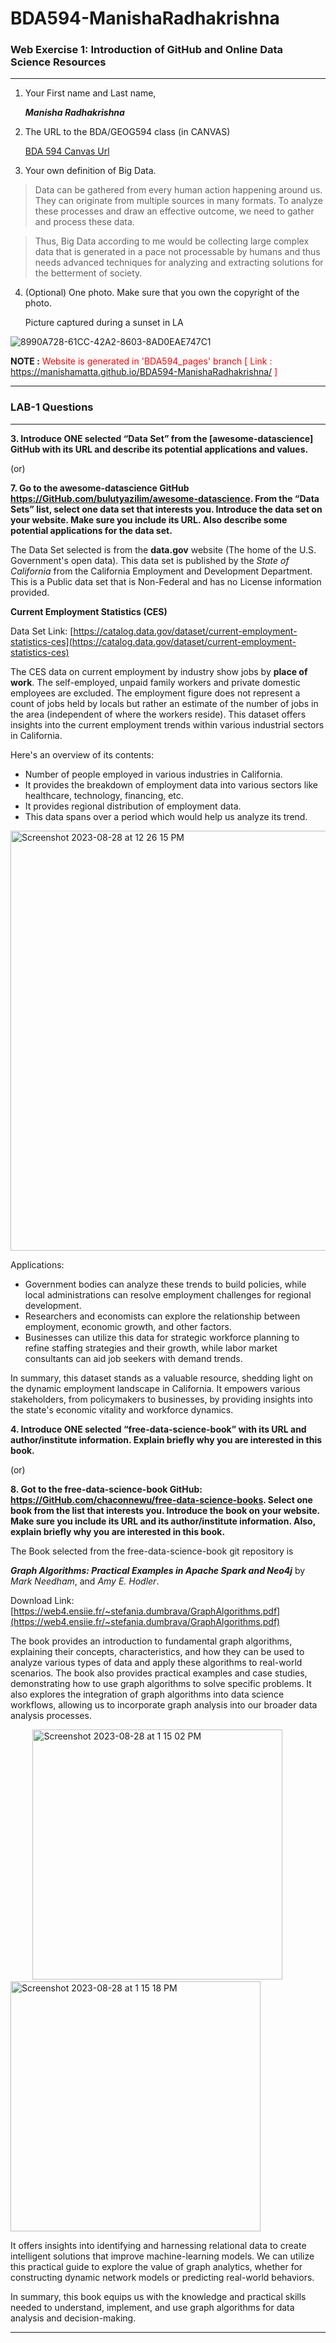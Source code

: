 # BDA594-ManishaRadhakrishna

### Web Exercise 1: Introduction of GitHub and Online Data Science Resources

--------------

1. Your First name and Last name,

   ***Manisha Radhakrishna***

2. The URL to the BDA/GEOG594 class (in CANVAS)

   [BDA 594 Canvas Url](https://sdsu.instructure.com/courses/141078)

3. Your own definition of Big Data.

> Data can be gathered from every human action happening around us. They can originate from multiple sources in many formats. To analyze these processes and draw an effective outcome, we need to gather and process these data. 

> Thus, Big Data according to me would be collecting large complex data that is generated in a pace not processable by humans and thus needs advanced techniques for analyzing and extracting solutions for the betterment of society. 

4. (Optional) One photo. Make sure that you own the copyright of the photo.

   Picture captured during a sunset in LA

![8990A728-61CC-42A2-8603-8AD0EAE747C1](https://github.com/ManishaMatta/BDA594-ManishaRadhakrishna/assets/50313389/40781083-5a6c-472b-ad3b-630d0560f879)

**NOTE :**
<font color="red">  Website is generated in 'BDA594_pages' branch [ Link : https://manishamatta.github.io/BDA594-ManishaRadhakrishna/ ]</font>

--------------
### LAB-1 Questions

--------------

**3. Introduce ONE selected “Data Set” from the [awesome-datascience] GitHub with its URL and describe its potential applications and values.**

(or)

**7. Go to the awesome-datascience GitHub https://GitHub.com/bulutyazilim/awesome-datascience. From the “Data Sets” list, select one data set that interests you. Introduce the data set on your website. Make sure you include its URL. Also describe some potential applications for the data set.**

The Data Set selected is from the **data.gov** website (The home of the U.S. Government's open data). This data set is published by the *State of California* from the California Employment and Development Department. This is a Public data set that is Non-Federal and has no License information provided.

**Current Employment Statistics (CES)**

Data Set Link: [https://catalog.data.gov/dataset/current-employment-statistics-ces](https://catalog.data.gov/dataset/current-employment-statistics-ces)

The CES data on current employment by industry show jobs by **place of work**. The self-employed, unpaid family workers and private domestic employees are excluded. The employment figure does not represent a count of jobs held by locals but rather an estimate of the number of jobs in the area (independent of where the workers reside).
This dataset offers insights into the current employment trends within various industrial sectors in California.

Here's an overview of its contents:
* Number of people employed in various industries in California.
* It provides the breakdown of employment data into various sectors like healthcare, technology, financing, etc.
* It provides regional distribution of employment data.
* This data spans over a period which would help us analyze its trend.

<img width="672" alt="Screenshot 2023-08-28 at 12 26 15 PM" src="https://github.com/ManishaMatta/BDA594-ManishaRadhakrishna/assets/50313389/cdc68fdc-34e0-47ec-8e2f-9a8e8abee34f">

Applications:
* Government bodies can analyze these trends to build policies, while local administrations can resolve employment challenges for regional development.
* Researchers and economists can explore the relationship between employment, economic growth, and other factors.
* Businesses can utilize this data for strategic workforce planning to refine staffing strategies and their growth, while labor market consultants can aid job seekers with demand trends.

In summary, this dataset stands as a valuable resource, shedding light on the dynamic employment landscape in California. It empowers various stakeholders, from policymakers to businesses, by providing insights into the state's economic vitality and workforce dynamics.


**4. Introduce ONE selected “free-data-science-book” with its URL and author/institute information. Explain briefly why you are interested in this book.**

(or)

**8. Got to the free-data-science-book GitHub: https://GitHub.com/chaconnewu/free-data-science-books. Select one book from the list that interests you. Introduce the book on your website. Make sure you include its URL and its author/institute information. Also, explain briefly why you are interested in this book.**

The Book selected from the free-data-science-book git repository is 

***Graph Algorithms: Practical Examples in Apache Spark and Neo4j*** 
by *Mark Needham*, and *Amy E. Hodler*.

Download Link: [https://web4.ensiie.fr/~stefania.dumbrava/GraphAlgorithms.pdf](https://web4.ensiie.fr/~stefania.dumbrava/GraphAlgorithms.pdf)

The book provides an introduction to fundamental graph algorithms, explaining their concepts, characteristics, and how they can be used to analyze various types of data and apply these algorithms to real-world scenarios. The book also provides practical examples and case studies, demonstrating how to use graph algorithms to solve specific problems. It also explores the integration of graph algorithms into data science workflows, allowing us to incorporate graph analysis into our broader data analysis processes.

&nbsp;&nbsp;&nbsp;&nbsp;&nbsp;&nbsp;&nbsp;&nbsp;
<img width="400" alt="Screenshot 2023-08-28 at 1 15 02 PM" src="https://github.com/ManishaMatta/BDA594-ManishaRadhakrishna/assets/50313389/8073b344-8db3-4e12-8ead-04d90622cf23">
&nbsp;&nbsp;&nbsp;&nbsp;&nbsp;&nbsp;&nbsp;&nbsp;&nbsp;&nbsp;&nbsp;&nbsp;&nbsp;&nbsp;&nbsp;&nbsp;
<img width="400" alt="Screenshot 2023-08-28 at 1 15 18 PM" src="https://github.com/ManishaMatta/BDA594-ManishaRadhakrishna/assets/50313389/0cff2e6e-5fb0-484f-a723-937e8c67a9db">

It offers insights into identifying and harnessing relational data to create intelligent solutions that improve machine-learning models. We can utilize this practical guide to explore the value of graph analytics, whether for constructing dynamic network models or predicting real-world behaviors.

In summary, this book equips us with the knowledge and practical skills needed to understand, implement, and use graph algorithms for data analysis and decision-making.



--------------
